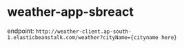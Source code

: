 # weather-app-sbreact
endpoint: `http://weather-client.ap-south-1.elasticbeanstalk.com/weather?cityName={cityname here}`
